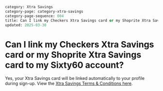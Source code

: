 ```meta
category: Xtra Savings
category-page: category-xtra-savings
category-page-sequence: 004
title: Can I link my Checkers Xtra Savings card or my Shoprite Xtra Savings card to my Sixty60 account?  
updated: 2025-03-30
```

# Can I link my Checkers Xtra Savings card or my Shoprite Xtra Savings card to my Sixty60 account?  

Yes, your Xtra Savings card will be linked automatically to your profile during sign-up. View the [Xtra Savings Terms & Conditions here](https://www.checkers.co.za/medias/Your-Xtra-Savings-Card-Terms-Conditions-2024-Checkers.pdf?context=bWFzdGVyfGltYWdlc3wyMDc2NzB8YXBwbGljYXRpb24vcGRmfGltYWdlcy9oZTAvaDU2LzExMTg3NTQ0MzU4OTQyLnBkZnxiNWVjZTVjN2RiNjExMDhjYzMzNTMyOTM0Y2YwZjJlYTVhNTVmMTIzZGZkNTI2OTA5ODgwYmQ5NzNiNDZhN2Q4). 
